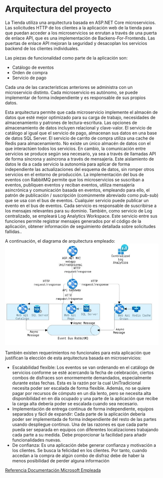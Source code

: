 # Arquitectura del proyecto

La Tienda utiliza una arquitectura basada en ASP.NET Core microservicios. Las solicitudes HTTP de los clientes a la aplicación web de la tienda para que puedan acceder a los microservicios se enrutan a través de una puerta de enlace API, que es una implementación de Backens-For-Frontends. Las puertas de enlace API mejoran la seguridad y desacoplan los servicios backend de los clientes individuales. 

Las piezas de funcionalidad como parte de la aplicación son:

- Catálogo de eventos
- Orden de compra
- Servicio de pago

Cada una de las características anteriores se administra con un microservicio distinto. Cada microservicio es autónomo, se puede implementar de forma independiente y es responsable de sus propios datos.

Esta arquitectura permite que cada microservicio implemente el almacén de datos que esté mejor optimizado para su carga de trabajo, necesidades de almacenamiento y patrones de lectura-escritura. Las opciones de almacenamiento de datos incluyen relacional y clave-valor.
El servicio de catálogo al igual que el servicio de pago, almacenan sus datos en una base de datos SQL Server. El servicio de carrito de compra utiliza una cache de Redis para almacenamiento. No existe un único almacén de datos con el que interactúen todos los servicios. En cambio, la comunicación entre servicios se produce según sea necesario, ya sea a través de llamadas API de forma síncrona y asíncrona a través de mensajería. Este aislamiento de datos le da a cada servicio la autonomía para aplicar de forma independiente las actualizaciones del esquema de datos, sin romper otros servicios en el entorno de producción.
La implementación del bus de eventos con RabbitMQ permite que los microservicios se suscriban a eventos, publiquen eventos y reciban eventos, utiliza  mensajería asincrónica y comunicación basada en eventos, empleando para ello, el patrón de publicación / suscripción (comúnmente abreviado como pub-sub) que se usa con el bus de eventos. Cualquier servicio puede publicar un evento en el bus de eventos. Cada servicio es responsable de suscribirse a los mensajes relevantes para su dominio. 
También, como servicio de Log centralizado, se empleará Log Analytics Workspace. Este servicio entre sus funciones permite registrar mensajes generados por el código de la aplicación, obtener información de seguimiento detallada sobre solicitudes fallidas..

A continuación, el diagrama de arquitectura empleado:
![Arquitectura](./img/Arquitectura.png)

También existen requerimientos no funcionales para esta aplicación que justifican la elección de esta arquitectura basada en microservicios:

- Escalabilidad flexible: Los eventos se van ordenando en el catálogo de servicios conforme se esté acercando la fecha de celebración, ciertos combos de disfraces son enormemente demandados, especialmente durante estas fechas. Esta es la razón por la cual UniTradicional necesita poder ser escalada de forma flexible.
Además, no se quiere pagar por recursos de cómputo en un día lento, pero se necesita alta disponibilidad en en día ocupado y una parte de la aplicación que recibe la carga alta debería poder se escalada cuando sea necesario.
- Implementación de entrega continua de forma independiente, equipos separados y fácil de expandir: Cada parte de la aplicación debería poder ser implementada de forma independiente del resto de las partes usando despliegue continuo. Una de las razones es que cada parte pueda ser separada en equipos con diferentes localizaciones trabajando cada parte a su medida. Debe proporcionar la facilidad para añadir funcionalidades nuevas.
- De confianza: Es una aplicación debe generar confianza y motivación a los clientes. Se busca la felicidad en los clientes. Por tanto, cuando accedan a la compra de algún combo de disfraz debe de haber la menos posibilidad de perder alguna información

[Referencia Documentación Microsoft Empleada](https://docs.microsoft.com/es-es/dotnet/architecture/microservices/)

